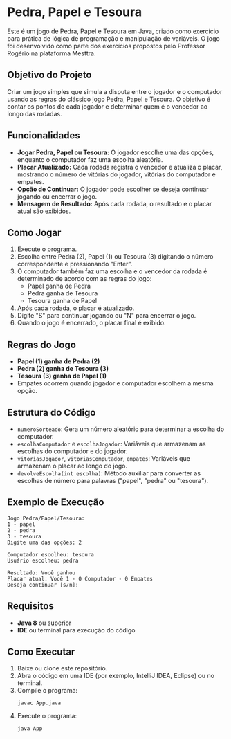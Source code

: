 # Pedra, Papel e Tesoura

Este é um jogo de Pedra, Papel e Tesoura em Java, criado como exercício para prática de lógica de programação e manipulação de variáveis. O jogo foi desenvolvido como parte dos exercícios propostos pelo Professor Rogério na plataforma Mesttra.

## Objetivo do Projeto

Criar um jogo simples que simula a disputa entre o jogador e o computador usando as regras do clássico jogo Pedra, Papel e Tesoura. O objetivo é contar os pontos de cada jogador e determinar quem é o vencedor ao longo das rodadas.

## Funcionalidades

- **Jogar Pedra, Papel ou Tesoura:** O jogador escolhe uma das opções, enquanto o computador faz uma escolha aleatória.
- **Placar Atualizado:** Cada rodada registra o vencedor e atualiza o placar, mostrando o número de vitórias do jogador, vitórias do computador e empates.
- **Opção de Continuar:** O jogador pode escolher se deseja continuar jogando ou encerrar o jogo.
- **Mensagem de Resultado:** Após cada rodada, o resultado e o placar atual são exibidos.

## Como Jogar

1. Execute o programa.
2. Escolha entre Pedra (2), Papel (1) ou Tesoura (3) digitando o número correspondente e pressionando "Enter".
3. O computador também faz uma escolha e o vencedor da rodada é determinado de acordo com as regras do jogo:
   - Papel ganha de Pedra
   - Pedra ganha de Tesoura
   - Tesoura ganha de Papel
4. Após cada rodada, o placar é atualizado.
5. Digite "S" para continuar jogando ou "N" para encerrar o jogo.
6. Quando o jogo é encerrado, o placar final é exibido.

## Regras do Jogo

- **Papel (1) ganha de Pedra (2)**
- **Pedra (2) ganha de Tesoura (3)**
- **Tesoura (3) ganha de Papel (1)**
- Empates ocorrem quando jogador e computador escolhem a mesma opção.

## Estrutura do Código

- `numeroSorteado`: Gera um número aleatório para determinar a escolha do computador.
- `escolhaComputador` e `escolhaJogador`: Variáveis que armazenam as escolhas do computador e do jogador.
- `vitoriasJogador`, `vitoriasComputador`, `empates`: Variáveis que armazenam o placar ao longo do jogo.
- `devolveEscolha(int escolha)`: Método auxiliar para converter as escolhas de número para palavras ("papel", "pedra" ou "tesoura").

## Exemplo de Execução

```plaintext
Jogo Pedra/Papel/Tesoura:
1 - papel
2 - pedra
3 - tesoura
Digite uma das opções: 2

Computador escolheu: tesoura
Usuário escolheu: pedra

Resultado: Você ganhou
Placar atual: Você 1 - 0 Computador - 0 Empates
Deseja continuar [s/n]:
```

## Requisitos

- **Java 8** ou superior
- **IDE** ou terminal para execução do código

## Como Executar

1. Baixe ou clone este repositório.
2. Abra o código em uma IDE (por exemplo, IntelliJ IDEA, Eclipse) ou no terminal.
3. Compile o programa:
   ```shell
   javac App.java
   ```
4. Execute o programa:
   ```shell
   java App
   ```

